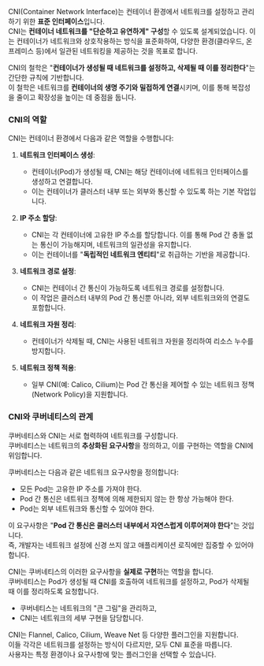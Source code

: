 CNI(Container Network Interface)는 컨테이너 환경에서 네트워크를 설정하고 관리하기 위한 **표준 인터페이스**입니다.  
CNI는 **컨테이너 네트워크를 "단순하고 유연하게" 구성**할 수 있도록 설계되었습니다. 이는 컨테이너가 네트워크와 상호작용하는 방식을 표준화하여, 다양한 환경(클라우드, 온프레미스 등)에서 일관된 네트워킹을 제공하는 것을 목표로 합니다.

CNI의 철학은 "**컨테이너가 생성될 때 네트워크를 설정하고, 삭제될 때 이를 정리한다**"는 간단한 규칙에 기반합니다.  
이 철학은 네트워크를 **컨테이너의 생명 주기와 밀접하게 연결**시키며, 이를 통해 복잡성을 줄이고 확장성을 높이는 데 중점을 둡니다.

### **CNI의 역할**

CNI는 컨테이너 환경에서 다음과 같은 역할을 수행합니다:

1. **네트워크 인터페이스 생성**:
    - 컨테이너(Pod)가 생성될 때, CNI는 해당 컨테이너에 네트워크 인터페이스를 생성하고 연결합니다.
    - 이는 컨테이너가 클러스터 내부 또는 외부와 통신할 수 있도록 하는 기본 작업입니다.

2. **IP 주소 할당**:    
    - CNI는 각 컨테이너에 고유한 IP 주소를 할당합니다. 이를 통해 Pod 간 충돌 없는 통신이 가능해지며, 네트워크의 일관성을 유지합니다.
    - 이는 컨테이너를 "**독립적인 네트워크 엔티티**"로 취급하는 기반을 제공합니다.

3. **네트워크 경로 설정**:
    - CNI는 컨테이너 간 통신이 가능하도록 네트워크 경로를 설정합니다.
    - 이 작업은 클러스터 내부의 Pod 간 통신뿐 아니라, 외부 네트워크와의 연결도 포함합니다.

4. **네트워크 자원 정리**:    
    - 컨테이너가 삭제될 때, CNI는 사용된 네트워크 자원을 정리하여 리소스 누수를 방지합니다.

5. **네트워크 정책 적용**:
    - 일부 CNI(예: Calico, Cilium)는 Pod 간 통신을 제어할 수 있는 네트워크 정책(Network Policy)을 지원합니다.

### CNI와 쿠버네티스의 관계

쿠버네티스와 CNI는 서로 협력하여 네트워크를 구성합니다.  
쿠버네티스는 네트워크의 **추상화된 요구사항**을 정의하고, 이를 구현하는 역할을 CNI에 위임합니다.

쿠버네티스는 다음과 같은 네트워크 요구사항을 정의합니다:

- 모든 Pod는 고유한 IP 주소를 가져야 한다.
- Pod 간 통신은 네트워크 정책에 의해 제한되지 않는 한 항상 가능해야 한다.
- Pod는 외부 네트워크와 통신할 수 있어야 한다.

이 요구사항은 "**Pod 간 통신은 클러스터 내부에서 자연스럽게 이루어져야 한다**"는 것입니다.  
즉, 개발자는 네트워크 설정에 신경 쓰지 않고 애플리케이션 로직에만 집중할 수 있어야 합니다.

CNI는 쿠버네티스의 이러한 요구사항을 **실제로 구현**하는 역할을 합니다.  
쿠버네티스는 Pod가 생성될 때 CNI를 호출하여 네트워크를 설정하고, Pod가 삭제될 때 이를 정리하도록 요청합니다.  

- 쿠버네티스는 네트워크의 "큰 그림"을 관리하고,
- CNI는 네트워크의 세부 구현을 담당합니다.

CNI는 Flannel, Calico, Cilium, Weave Net 등 다양한 플러그인을 지원합니다.  
이들 각각은 네트워크를 설정하는 방식이 다르지만, 모두 CNI 표준을 따릅니다.  
사용자는 특정 환경이나 요구사항에 맞는 플러그인을 선택할 수 있습니다.